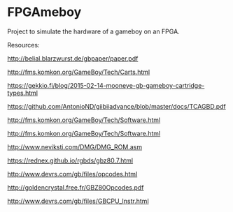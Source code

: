 # FPGAmeboy
Project to simulate the hardware of a gameboy on an FPGA.

Resources:

http://belial.blarzwurst.de/gbpaper/paper.pdf

http://fms.komkon.org/GameBoy/Tech/Carts.html

https://gekkio.fi/blog/2015-02-14-mooneye-gb-gameboy-cartridge-types.html

https://github.com/AntonioND/giibiiadvance/blob/master/docs/TCAGBD.pdf

http://fms.komkon.org/GameBoy/Tech/Software.html

http://fms.komkon.org/GameBoy/Tech/Software.html

http://www.neviksti.com/DMG/DMG_ROM.asm

https://rednex.github.io/rgbds/gbz80.7.html

http://www.devrs.com/gb/files/opcodes.html

http://goldencrystal.free.fr/GBZ80Opcodes.pdf

http://www.devrs.com/gb/files/GBCPU_Instr.html
